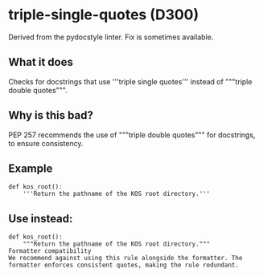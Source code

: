 # triple-single-quotes (D300)
Derived from the pydocstyle linter.
Fix is sometimes available.
## What it does
Checks for docstrings that use '''triple single quotes''' instead of
"""triple double quotes""".
## Why is this bad?
PEP 257 recommends
the use of """triple double quotes""" for docstrings, to ensure
consistency.
## Example
```
def kos_root():
    '''Return the pathname of the KOS root directory.'''
```
## Use instead:
```
def kos_root():
    """Return the pathname of the KOS root directory."""
Formatter compatibility
We recommend against using this rule alongside the formatter. The
formatter enforces consistent quotes, making the rule redundant.
```